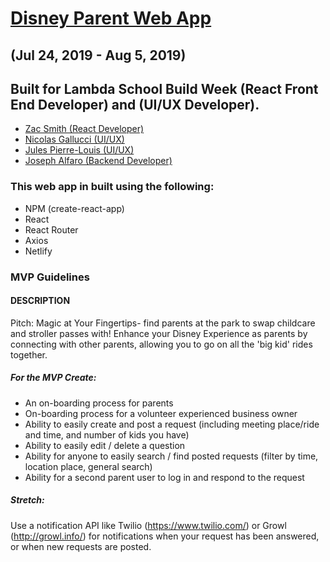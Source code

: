 # [Disney Parent Web App](https://react-disney.netlify.com/)

## (Jul 24, 2019 - Aug 5, 2019)

## Built for Lambda School Build Week (React Front End Developer) and (UI/UX Developer).

- [Zac Smith (React Developer)](https://github.com/zrsmith75)
- [Nicolas Gallucci (UI/UX)](https://github.com/CryptoN999)
- [Jules Pierre-Louis (UI/UX)](https://github.com/chefboyrdeuce)
- [Joseph Alfaro (Backend Developer)](https://github.com/Joe-Alfaro)

### This web app in built using the following:

- NPM (create-react-app)
- React
- React Router
- Axios
- Netlify

### MVP Guidelines

#### DESCRIPTION

Pitch: Magic at Your Fingertips- find parents at the park to swap childcare and stroller passes with! Enhance your Disney Experience as parents by connecting with other parents, allowing you to go on all the 'big kid' rides together.

##### For the MVP Create:

- An on-boarding process for parents
- On-boarding process for a volunteer experienced business owner
- Ability to easily create and post a request (including meeting place/ride and time, and number of kids you have)
- Ability to easily edit / delete a question
- Ability for anyone to easily search / find posted requests (filter by time, location place, general search)
- Ability for a second parent user to log in and respond to the request

##### Stretch:

Use a notification API like Twilio (https://www.twilio.com/) or Growl (http://growl.info/) for notifications when your request has been answered, or when new requests are posted.

